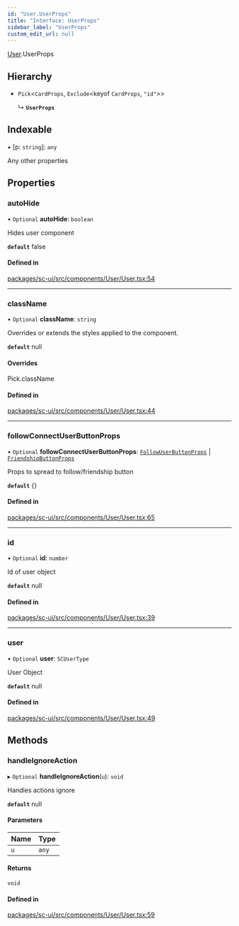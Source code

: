 ```yaml
---
id: "User.UserProps"
title: "Interface: UserProps"
sidebar_label: "UserProps"
custom_edit_url: null
---
```


[User](../modules/User).UserProps

## Hierarchy

- `Pick`<`CardProps`, `Exclude`<keyof `CardProps`, ``"id"``\>\>

  ↳ **`UserProps`**

## Indexable

▪ [p: `string`]: `any`

Any other properties

## Properties

### autoHide

• `Optional` **autoHide**: `boolean`

Hides user component

**`default`** false

#### Defined in

[packages/sc-ui/src/components/User/User.tsx:54](https://github.com/selfcommunity/community-ui/blob/0c5b0c7/packages/sc-ui/src/components/User/User.tsx#L54)

___

### className

• `Optional` **className**: `string`

Overrides or extends the styles applied to the component.

**`default`** null

#### Overrides

Pick.className

#### Defined in

[packages/sc-ui/src/components/User/User.tsx:44](https://github.com/selfcommunity/community-ui/blob/0c5b0c7/packages/sc-ui/src/components/User/User.tsx#L44)

___

### followConnectUserButtonProps

• `Optional` **followConnectUserButtonProps**: [`FollowUserButtonProps`](FollowUserButton.FollowUserButtonProps) \| [`FriendshipButtonProps`](FriendshipUserButton.FriendshipButtonProps)

Props to spread to follow/friendship button

**`default`** {}

#### Defined in

[packages/sc-ui/src/components/User/User.tsx:65](https://github.com/selfcommunity/community-ui/blob/0c5b0c7/packages/sc-ui/src/components/User/User.tsx#L65)

___

### id

• `Optional` **id**: `number`

Id of user object

**`default`** null

#### Defined in

[packages/sc-ui/src/components/User/User.tsx:39](https://github.com/selfcommunity/community-ui/blob/0c5b0c7/packages/sc-ui/src/components/User/User.tsx#L39)

___

### user

• `Optional` **user**: `SCUserType`

User Object

**`default`** null

#### Defined in

[packages/sc-ui/src/components/User/User.tsx:49](https://github.com/selfcommunity/community-ui/blob/0c5b0c7/packages/sc-ui/src/components/User/User.tsx#L49)

## Methods

### handleIgnoreAction

▸ `Optional` **handleIgnoreAction**(`u`): `void`

Handles actions ignore

**`default`** null

#### Parameters

| Name | Type |
| :------ | :------ |
| `u` | `any` |

#### Returns

`void`

#### Defined in

[packages/sc-ui/src/components/User/User.tsx:59](https://github.com/selfcommunity/community-ui/blob/0c5b0c7/packages/sc-ui/src/components/User/User.tsx#L59)
